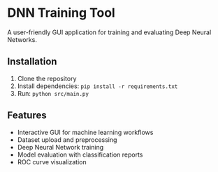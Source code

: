 # DNN Training Tool

A user-friendly GUI application for training and evaluating Deep Neural Networks.

## Installation

1. Clone the repository
2. Install dependencies: `pip install -r requirements.txt`
3. Run: `python src/main.py`

## Features

- Interactive GUI for machine learning workflows
- Dataset upload and preprocessing
- Deep Neural Network training
- Model evaluation with classification reports
- ROC curve visualization
